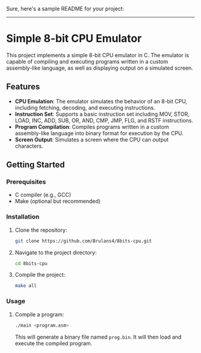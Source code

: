 Sure, here's a sample README for your project:

---

# Simple 8-bit CPU Emulator

This project implements a simple 8-bit CPU emulator in C. The emulator is capable of compiling and executing programs written in a custom assembly-like language, as well as displaying output on a simulated screen.

## Features

- **CPU Emulation**: The emulator simulates the behavior of an 8-bit CPU, including fetching, decoding, and executing instructions.
- **Instruction Set**: Supports a basic instruction set including MOV, STOR, LOAD, INC, ADD, SUB, OR, AND, CMP, JMP, FLG, and RSTF instructions.
- **Program Compilation**: Compiles programs written in a custom assembly-like language into binary format for execution by the CPU.
- **Screen Output**: Simulates a screen where the CPU can output characters.

## Getting Started

### Prerequisites

- C compiler (e.g., GCC)
- Make (optional but recommended)

### Installation

1. Clone the repository:

   ```bash
   git clone https://github.com/Brulans4/8bits-cpu.git
   ```

2. Navigate to the project directory:

   ```bash
   cd 8bits-cpu

   ```
3. Compile the project:

   ```bash
   make all
   ```

### Usage

1. Compile a program:

   ```bash
   ./main <program.asm>
   ```

   This will generate a binary file named `prog.bin`.
   It will then load and execute the compiled program.